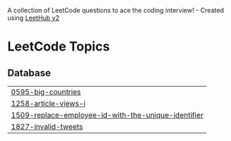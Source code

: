 A collection of LeetCode questions to ace the coding interview! - Created using [LeetHub v2](https://github.com/arunbhardwaj/LeetHub-2.0)
<!---LeetCode Topics Start-->
# LeetCode Topics
## Database
|  |
| ------- |
| [0595-big-countries](https://github.com/Asutosh-R/Leet-Code-SQL/tree/master/0595-big-countries) |
| [1258-article-views-i](https://github.com/Asutosh-R/Leet-Code-SQL/tree/master/1258-article-views-i) |
| [1509-replace-employee-id-with-the-unique-identifier](https://github.com/Asutosh-R/Leet-Code-SQL/tree/master/1509-replace-employee-id-with-the-unique-identifier) |
| [1827-invalid-tweets](https://github.com/Asutosh-R/Leet-Code-SQL/tree/master/1827-invalid-tweets) |
<!---LeetCode Topics End-->